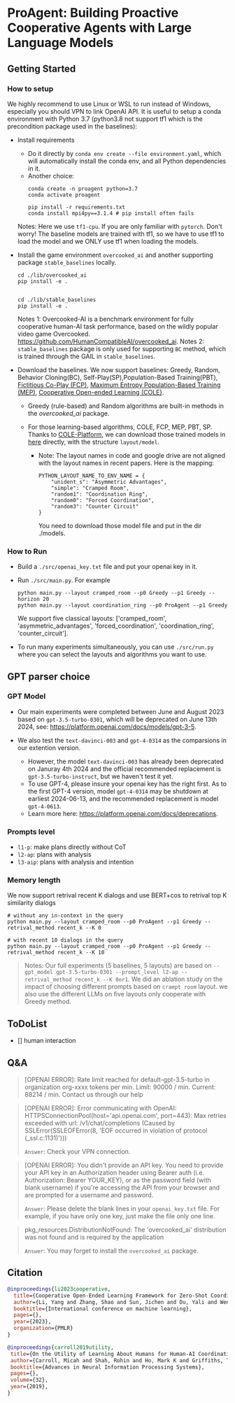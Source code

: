 # ProAgent: Building Proactive Cooperative Agents with Large Language Models

## Getting Started

### How to setup
We highly recommend to use Linux or WSL to run instead of Windows, especially you should VPN to link OpenAI API.
It is useful to setup a conda environment with Python 3.7 (python3.8 not support tf1 which is the precondition package used in the baselines):
- Install requirements
    - Do it directly by `conda env create --file environment.yaml`, which will automatically install the conda env, and all Python dependencies in it.
    - Another choice:
        ```
        conda create -n proagent python=3.7
        conda activate proagent

        pip install -r requirements.txt 
        conda install mpi4py==3.1.4 # pip install often fails
        ```

    Notes: Here we use `tf1-cpu`. If you are only familiar with `pytorch`. Don't worry! The baseline models are trained with tf1, so we have to use tf1 to load the model and we ONLY use tf1 when loading the models.

- Install the game environment `overcooked_ai` and another supporting package `stable_baselines` locally.
    ```
    cd ./lib/overcooked_ai
    pip install -e .

    
    cd ./lib/stable_baselines
    pip install -e .
    ```
    Notes 1: Overcooked-AI is a benchmark environment for fully cooperative human-AI task performance, based on the wildly popular video game Overcooked. https://github.com/HumanCompatibleAI/overcooked_ai.
    Notes 2: `stable_baselines` package is only used for supporting `BC` method, which is trained through the GAIL in `stable_baselines`. 


- Download the baselines. We now support baselines: Greedy, Random, Behavior Cloning(BC), Self-Play(SP),Population-Based Training(PBT), [Fictitious Co-Play (FCP)](https://arxiv.org/abs/2110.08176), [Maximum Entropy Population-Based Training (MEP)](https://arxiv.org/abs/2112.11701), [Cooperative Open-ended Learning (COLE)](https://arxiv.org/abs/2302.04831).
    - Greedy (rule-based) and Random algorithms are built-in methods in the *overcooked_ai* package.
    - For those learning-based algorithms, COLE, FCP, MEP, PBT, SP. Thanks to [COLE-Platform](https://github.com/liyang619/COLE-Platform), we can download those trained models in [here](https://drive.google.com/drive/folders/1s88a_muyG6pVlfcKDKop6R1Fhxr8dcGH) directly, with the structure `layout/model`. 

        - Note: The layout names in code and google drive are not aligned with the layout names in recent papers. Here is the mapping:
            ```
            PYTHON_LAYOUT_NAME_TO_ENV_NAME = {
                "unident_s": "Asymmetric Advantages",
                "simple": "Cramped Room",
                "random1": "Coordination Ring",
                "random0": "Forced Coordination",
                "random3": "Counter Circuit"
            }
            ```
            You need to download those model file and put in the dir ./models.

### How to Run

- Build a `./src/openai_key.txt` file and put your openai key in it. 
- Run `./src/main.py`. For example

    ```
    python main.py --layout cramped_room --p0 Greedy --p1 Greedy --horizon 20
    python main.py --layout coordination_ring --p0 ProAgent --p1 Greedy
    ```
    We support five classical layouts: ['cramped_room', 'asymmetric_advantages', 'forced_coordination', 'coordination_ring', 'counter_circuit'].

- To run many experiments simultaneously, you can use `./src/run.py` where you can select the layouts and algorithms you want to use.



## GPT parser choice

### GPT Model 

- Our main experiments were completed between June and August 2023 based on `gpt-3.5-turbo-0301`, which will be deprecated on June 13th 2024, see: https://platform.openai.com/docs/models/gpt-3-5.

- We also test the `text-davinci-003` and `gpt-4-0314` as the comparsions in our extention version. 
    - However, the model `text-davinci-003` has already been deprecated on Januray 4th 2024 and the official recommended replacement is `gpt-3.5-turbo-instruct`, but we haven't test it yet. 
    - To use GPT-4, please insure your openai key has the right first. As to the first GPT-4 version, model `gpt-4-0314` may be shutdown at earliest 2024-06-13, and the recommended replacement is model `gpt-4-0613`.
    - Learn more here: https://platform.openai.com/docs/deprecations. 

### Prompts level 

- `l1-p`: make plans directly without CoT 
- `l2-ap`: plans with analysis 
- `l3-aip`: plans with analysis and intention


### Memory length
We now support retrival recent K dialogs and use BERT+cos to retrival top K similarity dialogs
```
# without any in-context in the query
python main.py --layout cramped_room --p0 ProAgent --p1 Greedy --retrival_method recent_k --K 0

# with recent 10 dialogs in the query
python main.py --layout cramped_room --p0 ProAgent --p1 Greedy --retrival_method recent_k --K 10
```

> Notes: Our full experiments (5 baselines, 5 layouts) are based on `--gpt_model gpt-3.5-turbo-0301 --prompt_level l2-ap --retrival_method recent_k --K 0or1`. 
We did an ablation study on the impact of choosing different prompts based on `crampt room` layout.
we also use the different LLMs on five layouts only cooperate with Greedy method.

## ToDoList
- []  human interaction


## Q&A 

> [OPENAI ERROR]: Rate limit reached for default-gpt-3.5-turbo in organization org-xxxx tokens per min. Limit: 90000 / min. Current: 88214 / min. Contact us through our help

> [OPENAI ERROR]: Error communicating with OpenAI: HTTPSConnectionPool(host='api.openai.com', port=443): Max retries exceeded with url: /v1/chat/completions (Caused by       
SSLError(SSLEOFError(8, 'EOF occurred in violation of protocol (_ssl.c:1131)')))
>
> `Answer`: Check your VPN connection.

> [OPENAI ERROR]: You didn't provide an API key. You need to provide your API key in an Authorization header using Bearer
auth (i.e. Authorization: Bearer YOUR_KEY), or as the password field (with blank username) if you're accessing the API
from your browser and are prompted for a username and password.
>
> `Answer`: Please delete the blank lines in your `openai_key.txt` file. For example, if you have only one key, just make the file only one line.

> pkg_resources.DistributionNotFound: The 'overcooked_ai' distribution was not found and is required by the application
>
> `Answer`: You may forget to install the `overcooked_ai` package.


## Citation

```bibtex
@inproceedings{li2023cooperative,
  title={Cooperative Open-Ended Learning Framework for Zero-Shot Coordination},
  author={Li, Yang and Zhang, Shao and Sun, Jichen and Du, Yali and Wen, Ying and Wang, Xinbing and Pan, Wei},
  booktitle={International conference on machine learning},
  pages={},
  year={2023},
  organization={PMLR}
}

@inproceedings{carroll2019utility,
 title={On the Utility of Learning About Humans for Human-AI Coordination},
 author={Carroll, Micah and Shah, Rohin and Ho, Mark K and Griffiths, Tom and Seshia, Sanjit and Abbeel, Pieter and Dragan, Anca},
 booktitle={Advances in Neural Information Processing Systems},
 pages={},
 volume={32},
 year={2019},
}
```
